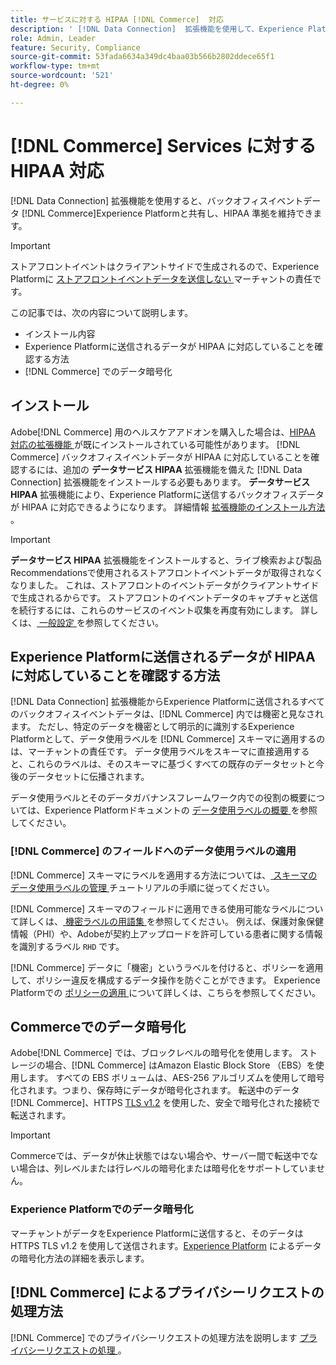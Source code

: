 ```yaml
---
title: サービスに対する HIPAA [!DNL Commerce]  対応
description: ' [!DNL Data Connection]  拡張機能を使用して、Experience Platformとデータを共有し、HIPAA コンプライアンスを維持する方法  [!DNL Commerce]  ついて説明します。'
role: Admin, Leader
feature: Security, Compliance
source-git-commit: 53fada6634a349dc4baa03b566b2802ddece65f1
workflow-type: tm+mt
source-wordcount: '521'
ht-degree: 0%

---
```


# [!DNL Commerce] Services に対する HIPAA 対応

[!DNL Data Connection] 拡張機能を使用すると、バックオフィスイベントデータ [!DNL Commerce]Experience Platformと共有し、HIPAA 準拠を維持できます。

>[!IMPORTANT]
>
>ストアフロントイベントはクライアントサイドで生成されるので、Experience Platformに [ ストアフロントイベントデータを送信しない ](connect-data.md#data-collection) マーチャントの責任です。

この記事では、次の内容について説明します。

- インストール内容
- Experience Platformに送信されるデータが HIPAA に対応していることを確認する方法
- [!DNL Commerce] でのデータ暗号化

## インストール

Adobe[!DNL Commerce] 用のヘルスケアアドオンを購入した場合は、[HIPAA 対応の拡張機能 ](https://experienceleague.adobe.com/en/docs/commerce-admin/start/compliance/hipaa-ready-service/overview#installation) が既にインストールされている可能性があります。 [!DNL Commerce] バックオフィスイベントデータが HIPAA に対応していることを確認するには、追加の **データサービス HIPAA** 拡張機能を備えた [!DNL Data Connection] 拡張機能をインストールする必要もあります。 **データサービス HIPAA** 拡張機能により、Experience Platformに送信するバックオフィスデータが HIPAA に対応できるようになります。 詳細情報 [ 拡張機能のインストール方法 ](install.md#install-the-data-services-hipaa-extension)。

>[!IMPORTANT]
>
>**データサービス HIPAA** 拡張機能をインストールすると、ライブ検索および製品Recommendationsで使用されるストアフロントイベントデータが取得されなくなりました。 これは、ストアフロントのイベントデータがクライアントサイドで生成されるからです。 ストアフロントのイベントデータのキャプチャと送信を続行するには、これらのサービスのイベント収集を再度有効にします。 詳しくは、[ 一般設定 ](https://experienceleague.adobe.com/en/docs/commerce-admin/config/general/general.html#data-services) を参照してください。

## Experience Platformに送信されるデータが HIPAA に対応していることを確認する方法

[!DNL Data Connection] 拡張機能からExperience Platformに送信されるすべてのバックオフィスイベントデータは、[!DNL Commerce] 内では機密と見なされます。 ただし、特定のデータを機密として明示的に識別するExperience Platformとして、データ使用ラベルを [!DNL Commerce] スキーマに適用するのは、マーチャントの責任です。 データ使用ラベルをスキーマに直接適用すると、これらのラベルは、そのスキーマに基づくすべての既存のデータセットと今後のデータセットに伝播されます。

データ使用ラベルとそのデータガバナンスフレームワーク内での役割の概要については、Experience Platformドキュメントの [ データ使用ラベルの概要 ](https://experienceleague.adobe.com/en/docs/experience-platform/data-governance/labels/overview) を参照してください。

### [!DNL Commerce] のフィールドへのデータ使用ラベルの適用

[!DNL Commerce] スキーマにラベルを適用する方法については、[ スキーマのデータ使用ラベルの管理 ](https://experienceleague.adobe.com/en/docs/experience-platform/xdm/tutorials/labels) チュートリアルの手順に従ってください。

[!DNL Commerce] スキーマのフィールドに適用できる使用可能なラベルについて詳しくは、[ 機密ラベルの用語集 ](https://experienceleague.adobe.com/en/docs/experience-platform/data-governance/labels/reference#sensitive) を参照してください。 例えば、保護対象保健情報（PHI）や、Adobeが契約上アップロードを許可している患者に関する情報を識別するラベル `RHD` です。

[!DNL Commerce] データに「機密」というラベルを付けると、ポリシーを適用して、ポリシー違反を構成するデータ操作を防ぐことができます。 Experience Platformでの [ ポリシーの適用 ](https://experienceleague.adobe.com/en/docs/experience-platform/data-governance/enforcement/overview) について詳しくは、こちらを参照してください。

## Commerceでのデータ暗号化

Adobe[!DNL Commerce] では、ブロックレベルの暗号化を使用します。 ストレージの場合、[!DNL Commerce] はAmazon Elastic Block Store （EBS）を使用します。 すべての EBS ボリュームは、AES-256 アルゴリズムを使用して暗号化されます。つまり、保存時にデータが暗号化されます。 転送中のデータ [!DNL Commerce]、HTTPS [TLS v1.2](https://datatracker.ietf.org/doc/html/rfc5246) を使用した、安全で暗号化された接続で転送されます。

>[!IMPORTANT]
>
>Commerceでは、データが休止状態ではない場合や、サーバー間で転送中でない場合は、列レベルまたは行レベルの暗号化または暗号化をサポートしていません。

### Experience Platformでのデータ暗号化

マーチャントがデータをExperience Platformに送信すると、そのデータは HTTPS TLS v1.2 を使用して送信されます。[Experience Platform](https://experienceleague.adobe.com/en/docs/experience-platform/landing/governance-privacy-security/encryption) によるデータの暗号化方法の詳細を表示します。

## [!DNL Commerce] によるプライバシーリクエストの処理方法

[!DNL Commerce] でのプライバシーリクエストの処理方法を説明します [ プライバシーリクエストの処理 ](handle-privacy-request.md)。
